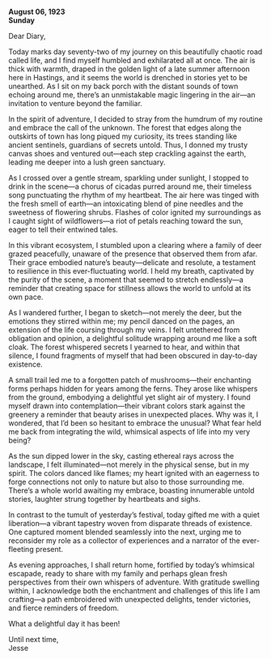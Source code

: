 
**August 06, 1923**  
**Sunday**  

Dear Diary,

Today marks day seventy-two of my journey on this beautifully chaotic road called life, and I find myself humbled and exhilarated all at once. The air is thick with warmth, draped in the golden light of a late summer afternoon here in Hastings, and it seems the world is drenched in stories yet to be unearthed. As I sit on my back porch with the distant sounds of town echoing around me, there’s an unmistakable magic lingering in the air—an invitation to venture beyond the familiar.

In the spirit of adventure, I decided to stray from the humdrum of my routine and embrace the call of the unknown. The forest that edges along the outskirts of town has long piqued my curiosity, its trees standing like ancient sentinels, guardians of secrets untold. Thus, I donned my trusty canvas shoes and ventured out—each step crackling against the earth, leading me deeper into a lush green sanctuary.

As I crossed over a gentle stream, sparkling under sunlight, I stopped to drink in the scene—a chorus of cicadas purred around me, their timeless song punctuating the rhythm of my heartbeat. The air here was tinged with the fresh smell of earth—an intoxicating blend of pine needles and the sweetness of flowering shrubs. Flashes of color ignited my surroundings as I caught sight of wildflowers—a riot of petals reaching toward the sun, eager to tell their entwined tales.

In this vibrant ecosystem, I stumbled upon a clearing where a family of deer grazed peacefully, unaware of the presence that observed them from afar. Their grace embodied nature’s beauty—delicate and resolute, a testament to resilience in this ever-fluctuating world. I held my breath, captivated by the purity of the scene, a moment that seemed to stretch endlessly—a reminder that creating space for stillness allows the world to unfold at its own pace.

As I wandered further, I began to sketch—not merely the deer, but the emotions they stirred within me; my pencil danced on the pages, an extension of the life coursing through my veins. I felt untethered from obligation and opinion, a delightful solitude wrapping around me like a soft cloak. The forest whispered secrets I yearned to hear, and within that silence, I found fragments of myself that had been obscured in day-to-day existence.

A small trail led me to a forgotten patch of mushrooms—their enchanting forms perhaps hidden for years among the ferns. They arose like whispers from the ground, embodying a delightful yet slight air of mystery. I found myself drawn into contemplation—their vibrant colors stark against the greenery a reminder that beauty arises in unexpected places. Why was it, I wondered, that I’d been so hesitant to embrace the unusual? What fear held me back from integrating the wild, whimsical aspects of life into my very being?

As the sun dipped lower in the sky, casting ethereal rays across the landscape, I felt illuminated—not merely in the physical sense, but in my spirit. The colors danced like flames; my heart ignited with an eagerness to forge connections not only to nature but also to those surrounding me. There’s a whole world awaiting my embrace, boasting innumerable untold stories, laughter strung together by heartbeats and sighs. 

In contrast to the tumult of yesterday’s festival, today gifted me with a quiet liberation—a vibrant tapestry woven from disparate threads of existence. One captured moment blended seamlessly into the next, urging me to reconsider my role as a collector of experiences and a narrator of the ever-fleeting present.

As evening approaches, I shall return home, fortified by today’s whimsical escapade, ready to share with my family and perhaps glean fresh perspectives from their own whispers of adventure. With gratitude swelling within, I acknowledge both the enchantment and challenges of this life I am crafting—a path embroidered with unexpected delights, tender victories, and fierce reminders of freedom.

What a delightful day it has been! 

Until next time,  
Jesse
